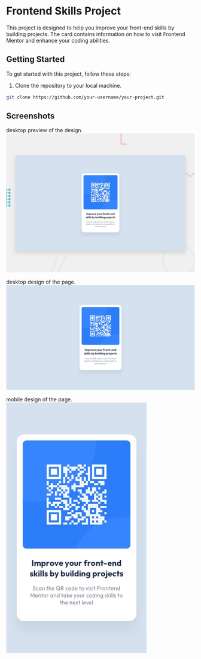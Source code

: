 # Frontend Skills Project

This project is designed to help you improve your front-end skills by building projects. The card contains information on how to visit Frontend Mentor and enhance your coding abilities.

## Getting Started

To get started with this project, follow these steps:

1. Clone the repository to your local machine.

```bash
git clone https://github.com/your-username/your-project.git
```
## Screenshots

desktop preview of the design.
![Alt Text](desktop-preview.jpg)

desktop design of the page.
![Alt Text](desktop-design.jpg)

mobile design of the page.
![Alt text](mobile-design.jpg)
